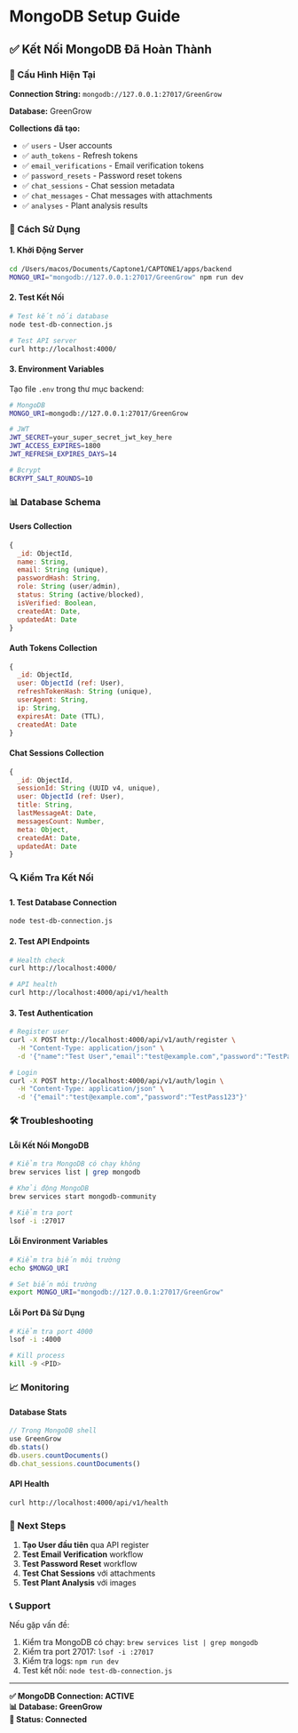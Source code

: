 # MongoDB Setup Guide

## ✅ Kết Nối MongoDB Đã Hoàn Thành

### 🔧 Cấu Hình Hiện Tại

**Connection String:** `mongodb://127.0.0.1:27017/GreenGrow`

**Database:** GreenGrow

**Collections đã tạo:**
- ✅ `users` - User accounts
- ✅ `auth_tokens` - Refresh tokens
- ✅ `email_verifications` - Email verification tokens
- ✅ `password_resets` - Password reset tokens
- ✅ `chat_sessions` - Chat session metadata
- ✅ `chat_messages` - Chat messages with attachments
- ✅ `analyses` - Plant analysis results

### 🚀 Cách Sử Dụng

#### 1. **Khởi Động Server**
```bash
cd /Users/macos/Documents/Captone1/CAPTONE1/apps/backend
MONGO_URI="mongodb://127.0.0.1:27017/GreenGrow" npm run dev
```

#### 2. **Test Kết Nối**
```bash
# Test kết nối database
node test-db-connection.js

# Test API server
curl http://localhost:4000/
```

#### 3. **Environment Variables**
Tạo file `.env` trong thư mục backend:
```bash
# MongoDB
MONGO_URI=mongodb://127.0.0.1:27017/GreenGrow

# JWT
JWT_SECRET=your_super_secret_jwt_key_here
JWT_ACCESS_EXPIRES=1800
JWT_REFRESH_EXPIRES_DAYS=14

# Bcrypt
BCRYPT_SALT_ROUNDS=10
```

### 📊 Database Schema

#### **Users Collection**
```javascript
{
  _id: ObjectId,
  name: String,
  email: String (unique),
  passwordHash: String,
  role: String (user/admin),
  status: String (active/blocked),
  isVerified: Boolean,
  createdAt: Date,
  updatedAt: Date
}
```

#### **Auth Tokens Collection**
```javascript
{
  _id: ObjectId,
  user: ObjectId (ref: User),
  refreshTokenHash: String (unique),
  userAgent: String,
  ip: String,
  expiresAt: Date (TTL),
  createdAt: Date
}
```

#### **Chat Sessions Collection**
```javascript
{
  _id: ObjectId,
  sessionId: String (UUID v4, unique),
  user: ObjectId (ref: User),
  title: String,
  lastMessageAt: Date,
  messagesCount: Number,
  meta: Object,
  createdAt: Date,
  updatedAt: Date
}
```

### 🔍 Kiểm Tra Kết Nối

#### **1. Test Database Connection**
```bash
node test-db-connection.js
```

#### **2. Test API Endpoints**
```bash
# Health check
curl http://localhost:4000/

# API health
curl http://localhost:4000/api/v1/health
```

#### **3. Test Authentication**
```bash
# Register user
curl -X POST http://localhost:4000/api/v1/auth/register \
  -H "Content-Type: application/json" \
  -d '{"name":"Test User","email":"test@example.com","password":"TestPass123"}'

# Login
curl -X POST http://localhost:4000/api/v1/auth/login \
  -H "Content-Type: application/json" \
  -d '{"email":"test@example.com","password":"TestPass123"}'
```

### 🛠️ Troubleshooting

#### **Lỗi Kết Nối MongoDB**
```bash
# Kiểm tra MongoDB có chạy không
brew services list | grep mongodb

# Khởi động MongoDB
brew services start mongodb-community

# Kiểm tra port
lsof -i :27017
```

#### **Lỗi Environment Variables**
```bash
# Kiểm tra biến môi trường
echo $MONGO_URI

# Set biến môi trường
export MONGO_URI="mongodb://127.0.0.1:27017/GreenGrow"
```

#### **Lỗi Port Đã Sử Dụng**
```bash
# Kiểm tra port 4000
lsof -i :4000

# Kill process
kill -9 <PID>
```

### 📈 Monitoring

#### **Database Stats**
```javascript
// Trong MongoDB shell
use GreenGrow
db.stats()
db.users.countDocuments()
db.chat_sessions.countDocuments()
```

#### **API Health**
```bash
curl http://localhost:4000/api/v1/health
```

### 🎯 Next Steps

1. **Tạo User đầu tiên** qua API register
2. **Test Email Verification** workflow
3. **Test Password Reset** workflow
4. **Test Chat Sessions** với attachments
5. **Test Plant Analysis** với images

### 📞 Support

Nếu gặp vấn đề:
1. Kiểm tra MongoDB có chạy: `brew services list | grep mongodb`
2. Kiểm tra port 27017: `lsof -i :27017`
3. Kiểm tra logs: `npm run dev`
4. Test kết nối: `node test-db-connection.js`

---
**✅ MongoDB Connection: ACTIVE**  
**📊 Database: GreenGrow**  
**🔗 Status: Connected**
